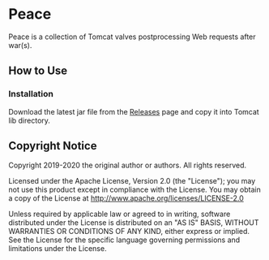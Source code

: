 # Peace

Peace is a collection of Tomcat valves postprocessing Web requests after war(s).

## How to Use
### Installation

Download the latest jar file from the [Releases] page and copy it into Tomcat lib directory.

## Copyright Notice
Copyright 2019-2020 the original author or authors. All rights reserved.

Licensed under the Apache License, Version 2.0 (the "License");
you may not use this product except in compliance with the License.
You may obtain a copy of the License at
http://www.apache.org/licenses/LICENSE-2.0

Unless required by applicable law or agreed to in writing, software
distributed under the License is distributed on an "AS IS" BASIS,
WITHOUT WARRANTIES OR CONDITIONS OF ANY KIND, either express or implied.
See the License for the specific language governing permissions and
limitations under the License.

[Releases]: https://github.com/leadpony/peace/releases/latest
